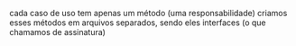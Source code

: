 cada caso de uso tem apenas um método (uma responsabilidade)
criamos esses métodos em arquivos separados, sendo eles interfaces (o que chamamos de assinatura)
